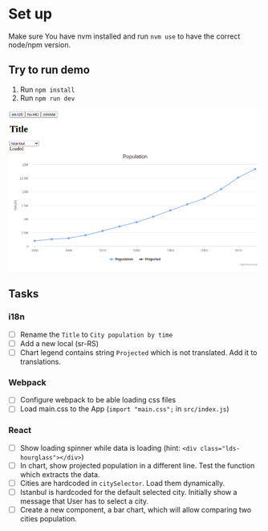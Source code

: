 # Set up

Make sure You have nvm installed and run `nvm use` to have the correct node/npm version.

## Try to run demo

1. Run `npm install`
2. Run `npm run dev`

![Demo page](/docs/app.png)

## Tasks

### i18n

- [ ] Rename the `Title` to `City population by time`
- [ ] Add a new local (sr-RS)
- [ ] Chart legend contains string `Projected` which is not translated. Add it to translations.

### Webpack

- [ ] Configure webpack to be able loading css files
- [ ] Load main.css to the App (`import "main.css";` in `src/index.js`)

### React

- [ ] Show loading spinner while data is loading (hint: `<div class="lds-hourglass"></div>`)
- [ ] In chart, show projected population in a different line. Test the function which extracts the data.
- [ ] Cities are hardcoded in `citySelector`. Load them dynamically.
- [ ] Istanbul is hardcoded for the default selected city. Initially show a message that User has to select a city.
- [ ] Create a new component, a bar chart, which will allow comparing two cities population.
